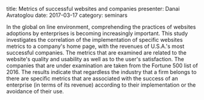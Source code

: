 title: Metrics of successful websites and companies
presenter: Danai Avratoglou
date: 2017-03-17
category: seminars

In the global on line environment, comprehending the practices of
websites adoptions by enterprises is becoming increasingly important.
This study investigates the correlation of the implementation of
specific websites metrics to a company's home page, with the revenues of
U.S.A.'s most successful companies. The metrics that are examined are
related to the website's quality and usability as well as to the user's
satisfaction. The companies that are under examination are taken from
the Fortune 500 list of 2016. The results indicate that regardless the
industry that a firm belongs to there are specific metrics that are
associated with the success of an enterprise (in terms of its revenue)
according to their implementation or the avoidance of their use.
